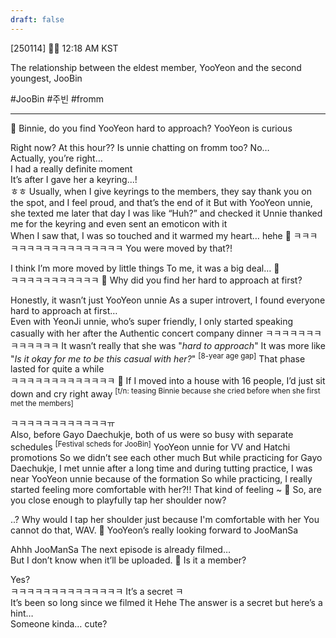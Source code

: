 ```yaml
---
draft: false
---
```

[250114] 🐣💭 12:18 AM KST

The relationship between the eldest member, YooYeon and the second youngest, JooBin 

#JooBin #주빈 #fromm
___

🫧 Binnie, do you find YooYeon hard to approach? YooYeon is curious 

Right now? At this hour??
Is unnie chatting on fromm too?
No…  
Actually, you’re right…  
I had a really definite moment  
It’s after I gave her a keyring...!   
ㅎㅎ
Usually, when I give keyrings to the members, they say thank you on the spot, and I feel proud, and that’s the end of it
But with YooYeon unnie, she texted me later that day
I was like “Huh?” and checked it 
Unnie thanked me for the keyring and even sent an emoticon with it  
When I saw that, I was so touched and it warmed my heart… hehe
🫧 ㅋㅋㅋㅋㅋㅋㅋㅋㅋㅋㅋㅋㅋㅋㅋㅋㅋ You were moved by that?!

I think I’m more moved by little things
To me, it was a big deal… 
🥹  
ㅋㅋㅋㅋㅋㅋㅋㅋㅋㅋㅋ
🫧 Why did you find her hard to approach at first?

Honestly, it wasn’t just YooYeon unnie
As a super introvert, I found everyone hard to approach at first…  
Even with YeonJi unnie, who’s super friendly, I only started speaking casually with her after the Authentic concert company dinner
ㅋㅋㅋㅋㅋㅋㅋㅋㅋㅋㅋㅋㅋ
It wasn’t really that she was "*hard to approach*"
It was more like "*Is it okay for me to be this casual with her?*" <sup>[8-year age gap]</sup>
That phase lasted for quite a while  
ㅋㅋㅋㅋㅋㅋㅋㅋㅋㅋㅋㅋㅋ
🫧 If I moved into a house with 16 people, I’d just sit down and cry right away <sup>[t/n: teasing Binnie because she cried before when she first met the members]</sup>

ㅋㅋㅋㅋㅋㅋㅋㅋㅋㅋㅋㅋㅠ  
Also, before Gayo Daechukje, both of us were so busy with separate schedules <sup>[Festival scheds for JooBin]</sup>
YooYeon unnie for VV and Hatchi promotions
So we didn’t see each other much
But while practicing for Gayo Daechukje, I met unnie after a long time and during tutting practice, I was near YooYeon unnie because of the formation
So while practicing, I really started feeling more comfortable with her?!!
That kind of feeling ~
🫧 So, are you close enough to playfully tap her shoulder now?

..? Why would I tap her shoulder just because I'm comfortable with her
You cannot do that, WAV.
🫧 YooYeon’s really looking forward to JooManSa

Ahhh JooManSa
The next episode is already filmed…  
But I don’t know when it’ll be uploaded.
🫧 Is it a member?

Yes?  
ㅋㅋㅋㅋㅋㅋㅋㅋㅋㅋㅋㅋㅋㅋ It’s a secret 
ㅋ  
It’s been so long since we filmed it
Hehe
The answer is a secret but here’s a hint…  
Someone kinda… cute?